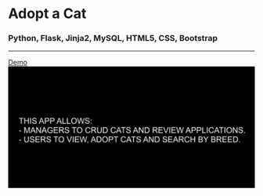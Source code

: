 # Adopt a Cat

### Python, Flask, Jinja2, MySQL, HTML5, CSS, Bootstrap
---
[Demo](https://www.youtube.com/watch?v=TiIfFqNr-Lw)
[![Demo](https://github.com/RonghuanYou/IMG/blob/main/proj1-cover.png)](https://www.youtube.com/watch?v=TiIfFqNr-Lw)
